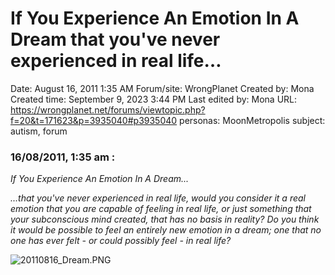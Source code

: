 # If You Experience An Emotion In A Dream that you've never experienced in real life…

Date: August 16, 2011 1:35 AM
Forum/site: WrongPlanet
Created by: Mona
Created time: September 9, 2023 3:44 PM
Last edited by: Mona
URL: https://wrongplanet.net/forums/viewtopic.php?f=20&t=171623&p=3935040#p3935040
personas: MoonMetropolis
subject: autism, forum

### **16/08/2011, 1:35 am :**

*If You Experience An Emotion In A Dream...*

*...that you've never experienced in real life, would you consider it a real emotion that you are capable of feeling in real life, or just something that your subconscious mind created, that has no basis in reality? Do you think it would be possible to feel an entirely new emotion in a dream; one that no one has ever felt - or could possibly feel - in real life?*

![20110816_Dream.PNG](../../../Joshua%E2%80%99s%20personas%20&%20victimes%2047f302c3ee7140169d02d7ecbb1b2b4c/Rushes%20Personas%2026f0f60550004a05bb97f11a02504bf4/Threads%20MoonMetropolis%20Wrong%20Planet%201218040f12ce4d4c88a7533017568e89/20110816_Dream.png)